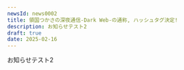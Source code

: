 ```yaml
---
newsId: news0002
title: 領国つかさの深夜通信-Dark Web-の通称, ハッシュタグ決定!
description: お知らせテスト2
draft: true
date: 2025-02-16
---
```

お知らせテスト2